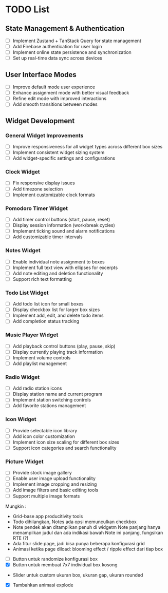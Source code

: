 # TODO List

## State Management & Authentication

- [ ] Implement Zustand + TanStack Query for state management
- [ ] Add Firebase authentication for user login
- [ ] Implement online state persistence and synchronization
- [ ] Set up real-time data sync across devices

## User Interface Modes

- [ ] Improve default mode user experience
- [ ] Enhance assignment mode with better visual feedback
- [ ] Refine edit mode with improved interactions
- [ ] Add smooth transitions between modes

## Widget Development

### General Widget Improvements

- [ ] Improve responsiveness for all widget types across different box sizes
- [ ] Implement consistent widget sizing system
- [ ] Add widget-specific settings and configurations

### Clock Widget

- [ ] Fix responsive display issues
- [ ] Add timezone selection
- [ ] Implement customizable clock formats

### Pomodoro Timer Widget

- [ ] Add timer control buttons (start, pause, reset)
- [ ] Display session information (work/break cycles)
- [ ] Implement ticking sound and alarm notifications
- [ ] Add customizable timer intervals

### Notes Widget

- [ ] Enable individual note assignment to boxes
- [ ] Implement full text view with ellipses for excerpts
- [ ] Add note editing and deletion functionality
- [ ] Support rich text formatting

### Todo List Widget

- [ ] Add todo list icon for small boxes
- [ ] Display checkbox list for larger box sizes
- [ ] Implement add, edit, and delete todo items
- [ ] Add completion status tracking

### Music Player Widget

- [ ] Add playback control buttons (play, pause, skip)
- [ ] Display currently playing track information
- [ ] Implement volume controls
- [ ] Add playlist management

### Radio Widget

- [ ] Add radio station icons
- [ ] Display station name and current program
- [ ] Implement station switching controls
- [ ] Add favorite stations management

### Icon Widget

- [ ] Provide selectable icon library
- [ ] Add icon color customization
- [ ] Implement icon size scaling for different box sizes
- [ ] Support icon categories and search functionality

### Picture Widget

- [ ] Provide stock image gallery
- [ ] Enable user image upload functionality
- [ ] Implement image cropping and resizing
- [ ] Add image filters and basic editing tools
- [ ] Support multiple image formats

Mungkin :

- Grid-base app producitivity tools
- Todo dihilangkan, Notes ada opsi memunculkan checkbox
- Note pendek akan ditampilkan penuh di widgetm Note panjang hanya menampilkan judul dan ada indikasi bawah Note ini panjang, fungsikan RTE (?)
- Ada fitur slide page, jadi bisa punya beberapa konfigurasi grid
- Animasi ketika page diload: blooming effect / ripple effect dari tiap box
- [ ] Button untuk randomize konfigurasi box
- [x] Button untuk membuat 7x7 individual box kosong
- Slider untuk custom ukuran box, ukuran gap, ukuran rounded
- [x] Tambahkan animasi explode
